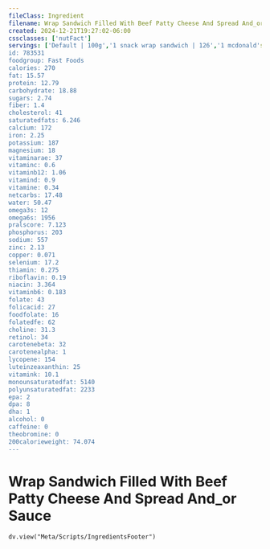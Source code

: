 ```yaml
---
fileClass: Ingredient
filename: Wrap Sandwich Filled With Beef Patty Cheese And Spread And_or Sauce
created: 2024-12-21T19:27:02-06:00
cssclasses: ['nutFact']
servings: ['Default | 100g','1 snack wrap sandwich | 126','1 mcdonald's snack wrap | 126']
id: 783531
foodgroup: Fast Foods
calories: 270
fat: 15.57
protein: 12.79
carbohydrate: 18.88
sugars: 2.74
fiber: 1.4
cholesterol: 41
saturatedfats: 6.246
calcium: 172
iron: 2.25
potassium: 187
magnesium: 18
vitaminarae: 37
vitaminc: 0.6
vitaminb12: 1.06
vitamind: 0.9
vitamine: 0.34
netcarbs: 17.48
water: 50.47
omega3s: 12
omega6s: 1956
pralscore: 7.123
phosphorus: 203
sodium: 557
zinc: 2.13
copper: 0.071
selenium: 17.2
thiamin: 0.275
riboflavin: 0.19
niacin: 3.364
vitaminb6: 0.183
folate: 43
folicacid: 27
foodfolate: 16
folatedfe: 62
choline: 31.3
retinol: 34
carotenebeta: 32
carotenealpha: 1
lycopene: 154
luteinzeaxanthin: 25
vitamink: 10.1
monounsaturatedfat: 5140
polyunsaturatedfat: 2233
epa: 2
dpa: 8
dha: 1
alcohol: 0
caffeine: 0
theobromine: 0
200calorieweight: 74.074
---
```


# Wrap Sandwich Filled With Beef Patty Cheese And Spread And_or Sauce

```dataviewjs
dv.view("Meta/Scripts/IngredientsFooter")
```